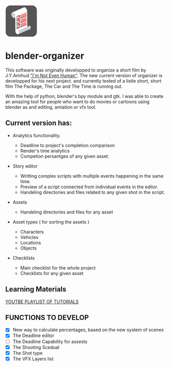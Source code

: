 ![BLENDER-ORGANIZER](py_data/icon.png)

# blender-organizer


  This software was originally developped to organize a short film by J.Y.Amihud ["I'm Not Even Human"](https://www.youtube.com/watch?v=VNH35lKAF-k). The new current version of organizer is developped for his next project. and currently tested of a listle short, short film The Package, The Car and The Time is running out.
  
  With the help of python, blender's bpy module and gtk. I was able to create an amazing tool for people who want to do movies or cartoons using blender as and editing, amiation or vfx tool.
  
  
  
## Current version has:
  
* Analytics functionality.
  * Deadline to project's completion comparison
  * Render's time analytics
  * Competion persantges of any given asset.

* Story editor
  * Writting complex scripts with multiple events happening in the same time.
  * Preview of a script connected from individual events in the editor.
  * Handeling directories and files related to any given shot in the script.

* Assets
  * Handeling directories and files for any asset

* Asset types ( for sorting the assets )
  * Characters
  * Vehicles
  * Locations
  * Objects

* Checklists
  * Main checklist for the whole project
  * Checklists for any given asset

## Learning Materials

  [YOUTBE PLAYLIST OF TUTORIALS](https://www.youtube.com/playlist?list=PLhqk0hUdhXIyuPWCzKncDyx2n_uPXWKrg)
  
## FUNCTIONS TO DEVELOP
- [x] New way to calculate percentages, based on the new system of scenes
- [x] The Deadline editor
- [ ] The Deadline Capability for assests
- [x] The Shooting Scedual
- [x] The Shot type
- [x] The VFX Layers list
